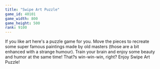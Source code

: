 ```yaml
---
title: "Swipe Art Puzzle"
game_id: 40101
game_width: 800
game_height: 500
rank: 9100
---
```

If you like art here's a puzzle game for you. Move the pieces to recreate some super famous paintings made by old masters (those are a bit enhanced with a strange humour). Train your brain and enjoy some beauty and humor at the same time! That?s win-win-win, right? Enjoy Swipe Art Puzzle!